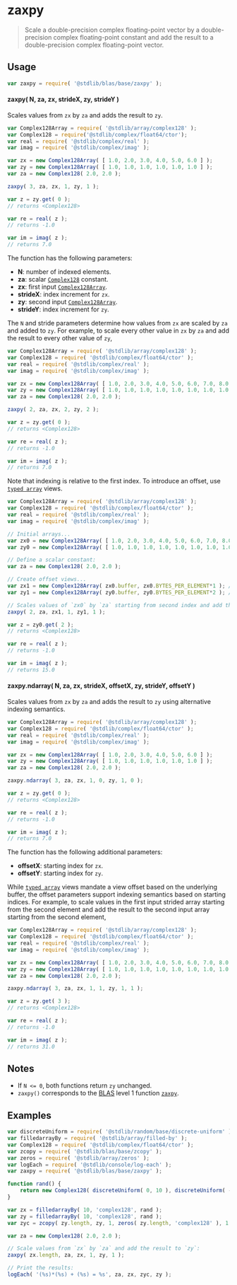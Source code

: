 <!--

@license Apache-2.0

Copyright (c) 2024 The Stdlib Authors.

Licensed under the Apache License, Version 2.0 (the "License");
you may not use this file except in compliance with the License.
You may obtain a copy of the License at

   http://www.apache.org/licenses/LICENSE-2.0

Unless required by applicable law or agreed to in writing, software
distributed under the License is distributed on an "AS IS" BASIS,
WITHOUT WARRANTIES OR CONDITIONS OF ANY KIND, either express or implied.
See the License for the specific language governing permissions and
limitations under the License.

-->

# zaxpy

> Scale a double-precision complex floating-point vector by a double-precision complex floating-point constant and add the result to a double-precision complex floating-point vector.

<section class="usage">

## Usage

```javascript
var zaxpy = require( '@stdlib/blas/base/zaxpy' );
```

#### zaxpy( N, za, zx, strideX, zy, strideY )

Scales values from `zx` by `za` and adds the result to `zy`.

```javascript
var Complex128Array = require( '@stdlib/array/complex128' );
var Complex128 = require('@stdlib/complex/float64/ctor');
var real = require( '@stdlib/complex/real' );
var imag = require( '@stdlib/complex/imag' );

var zx = new Complex128Array( [ 1.0, 2.0, 3.0, 4.0, 5.0, 6.0 ] );
var zy = new Complex128Array( [ 1.0, 1.0, 1.0, 1.0, 1.0, 1.0 ] );
var za = new Complex128( 2.0, 2.0 );

zaxpy( 3, za, zx, 1, zy, 1 );

var z = zy.get( 0 );
// returns <Complex128>

var re = real( z );
// returns -1.0

var im = imag( z );
// returns 7.0
```

The function has the following parameters:

-   **N**: number of indexed elements.
-   **za**: scalar [`Complex128`][@stdlib/complex/float64/ctor] constant.
-   **zx**: first input [`Complex128Array`][@stdlib/array/complex128].
-   **strideX**: index increment for `zx`.
-   **zy**: second input [`Complex128Array`][@stdlib/array/complex128].
-   **strideY**: index increment for `zy`.

The `N` and stride parameters determine how values from `zx` are scaled by `za` and added to `zy`. For example, to scale every other value in `zx` by `za` and add the result to every other value of `zy`,

```javascript
var Complex128Array = require( '@stdlib/array/complex128' );
var Complex128 = require( '@stdlib/complex/float64/ctor' );
var real = require( '@stdlib/complex/real' );
var imag = require( '@stdlib/complex/imag' );

var zx = new Complex128Array( [ 1.0, 2.0, 3.0, 4.0, 5.0, 6.0, 7.0, 8.0 ] );
var zy = new Complex128Array( [ 1.0, 1.0, 1.0, 1.0, 1.0, 1.0, 1.0, 1.0 ] );
var za = new Complex128( 2.0, 2.0 );

zaxpy( 2, za, zx, 2, zy, 2 );

var z = zy.get( 0 );
// returns <Complex128>

var re = real( z );
// returns -1.0

var im = imag( z );
// returns 7.0
```

Note that indexing is relative to the first index. To introduce an offset, use [`typed array`][mdn-typed-array] views.

<!-- eslint-disable stdlib/capitalized-comments -->

```javascript
var Complex128Array = require( '@stdlib/array/complex128' );
var Complex128 = require( '@stdlib/complex/float64/ctor' );
var real = require( '@stdlib/complex/real' );
var imag = require( '@stdlib/complex/imag' );

// Initial arrays...
var zx0 = new Complex128Array( [ 1.0, 2.0, 3.0, 4.0, 5.0, 6.0, 7.0, 8.0 ] );
var zy0 = new Complex128Array( [ 1.0, 1.0, 1.0, 1.0, 1.0, 1.0, 1.0, 1.0 ] );

// Define a scalar constant:
var za = new Complex128( 2.0, 2.0 );

// Create offset views...
var zx1 = new Complex128Array( zx0.buffer, zx0.BYTES_PER_ELEMENT*1 ); // start at 2nd element
var zy1 = new Complex128Array( zy0.buffer, zy0.BYTES_PER_ELEMENT*2 ); // start at 3rd element

// Scales values of `zx0` by `za` starting from second index and add the result to `zy0` starting from third index...
zaxpy( 2, za, zx1, 1, zy1, 1 );

var z = zy0.get( 2 );
// returns <Complex128>

var re = real( z );
// returns -1.0

var im = imag( z );
// returns 15.0
```

#### zaxpy.ndarray( N, za, zx, strideX, offsetX, zy, strideY, offsetY )

Scales values from `zx` by `za` and adds the result to `zy` using alternative indexing semantics.

```javascript
var Complex128Array = require( '@stdlib/array/complex128' );
var Complex128 = require( '@stdlib/complex/float64/ctor' );
var real = require( '@stdlib/complex/real' );
var imag = require( '@stdlib/complex/imag' );

var zx = new Complex128Array( [ 1.0, 2.0, 3.0, 4.0, 5.0, 6.0 ] );
var zy = new Complex128Array( [ 1.0, 1.0, 1.0, 1.0, 1.0, 1.0 ] );
var za = new Complex128( 2.0, 2.0 );

zaxpy.ndarray( 3, za, zx, 1, 0, zy, 1, 0 );

var z = zy.get( 0 );
// returns <Complex128>

var re = real( z );
// returns -1.0

var im = imag( z );
// returns 7.0
```

The function has the following additional parameters:

-   **offsetX**: starting index for `zx`.
-   **offsetY**: starting index for `zy`.

While [`typed array`][mdn-typed-array] views mandate a view offset based on the underlying buffer, the offset parameters support indexing semantics based on starting indices. For example, to scale values in the first input strided array starting from the second element and add the result to the second input array starting from the second element,

```javascript
var Complex128Array = require( '@stdlib/array/complex128' );
var Complex128 = require( '@stdlib/complex/float64/ctor' );
var real = require( '@stdlib/complex/real' );
var imag = require( '@stdlib/complex/imag' );

var zx = new Complex128Array( [ 1.0, 2.0, 3.0, 4.0, 5.0, 6.0, 7.0, 8.0 ] );
var zy = new Complex128Array( [ 1.0, 1.0, 1.0, 1.0, 1.0, 1.0, 1.0, 1.0 ] );
var za = new Complex128( 2.0, 2.0 );

zaxpy.ndarray( 3, za, zx, 1, 1, zy, 1, 1 );

var z = zy.get( 3 );
// returns <Complex128>

var re = real( z );
// returns -1.0

var im = imag( z );
// returns 31.0
```

</section>

<!-- /.usage -->

<section class="notes">

## Notes

-   If `N <= 0`, both functions return `zy` unchanged.
-   `zaxpy()` corresponds to the [BLAS][blas] level 1 function [`zaxpy`][zaxpy].

</section>

<!-- /.notes -->

<section class="examples">

## Examples

<!-- eslint no-undef: "error" -->

```javascript
var discreteUniform = require( '@stdlib/random/base/discrete-uniform' );
var filledarrayBy = require( '@stdlib/array/filled-by' );
var Complex128 = require( '@stdlib/complex/float64/ctor' );
var zcopy = require( '@stdlib/blas/base/zcopy' );
var zeros = require( '@stdlib/array/zeros' );
var logEach = require( '@stdlib/console/log-each' );
var zaxpy = require( '@stdlib/blas/base/zaxpy' );

function rand() {
    return new Complex128( discreteUniform( 0, 10 ), discreteUniform( -5, 5 ) );
}

var zx = filledarrayBy( 10, 'complex128', rand );
var zy = filledarrayBy( 10, 'complex128', rand );
var zyc = zcopy( zy.length, zy, 1, zeros( zy.length, 'complex128' ), 1 );

var za = new Complex128( 2.0, 2.0 );

// Scale values from `zx` by `za` and add the result to `zy`:
zaxpy( zx.length, za, zx, 1, zy, 1 );

// Print the results:
logEach( '(%s)*(%s) + (%s) = %s', za, zx, zyc, zy );
```

</section>

<!-- /.examples -->

<!-- Section for related `stdlib` packages. Do not manually edit this section, as it is automatically populated. -->

<section class="related">

</section>

<!-- /.related -->

<!-- Section for all links. Make sure to keep an empty line after the `section` element and another before the `/section` close. -->

<section class="links">

[blas]: http://www.netlib.org/blas

[zaxpy]: https://www.netlib.org/lapack/explore-html/d5/d4b/group__axpy_ga0b7bac1f4d42514074a48f14f5f9caa0.html#ga0b7bac1f4d42514074a48f14f5f9caa0

[mdn-typed-array]: https://developer.mozilla.org/en-US/docs/Web/JavaScript/Reference/Global_Objects/TypedArray

[@stdlib/array/complex128]: https://github.com/stdlib-js/stdlib/tree/develop/lib/node_modules/%40stdlib/array/complex128

[@stdlib/complex/float64/ctor]: https://github.com/stdlib-js/stdlib/tree/develop/lib/node_modules/%40stdlib/complex/float64/ctor

</section>

<!-- /.links -->
